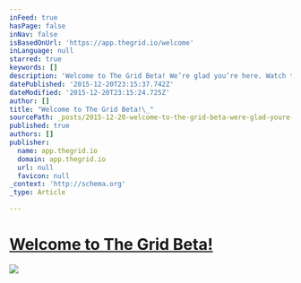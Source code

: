 ```yaml
---
inFeed: true
hasPage: false
inNav: false
isBasedOnUrl: 'https://app.thegrid.io/welcome'
inLanguage: null
starred: true
keywords: []
description: 'Welcome to The Grid Beta! We’re glad you’re here. Watch this video for a quick overview before getting started.'
datePublished: '2015-12-20T23:15:37.742Z'
dateModified: '2015-12-20T23:15:24.725Z'
author: []
title: "Welcome to The Grid Beta!\_"
sourcePath: _posts/2015-12-20-welcome-to-the-grid-beta-were-glad-youre-here-watch-this.md
published: true
authors: []
publisher:
  name: app.thegrid.io
  domain: app.thegrid.io
  url: null
  favicon: null
_context: 'http://schema.org'
_type: Article

---
```

# [Welcome to The Grid Beta! ][0]
![](https://the-grid-user-content.s3-us-west-2.amazonaws.com/58f185fe-72d0-48b9-accd-a65f648b68e2.jpg)

[0]: https://app.thegrid.io/welcome